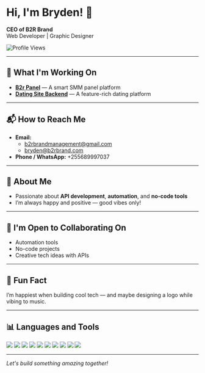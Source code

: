 # Hi, I'm Bryden! 👋

**CEO of B2R Brand**  
Web Developer | Graphic Designer  

![Profile Views](https://komarev.com/ghpvc/?username=your-username&color=blue)

---

## 🚀 What I'm Working On
- **[B2r Panel](https://www.b2rbrand.com)** — A smart SMM panel platform  
- **[Dating Site Backend](https://www.b2rbrand.site)** — A feature-rich dating platform

---

## 📬 How to Reach Me
- **Email:**  
  - b2rbrandmanagement@gmail.com  
  - bryden@b2rbrand.com  
- **Phone / WhatsApp:** +255689997037

---

## 🧠 About Me
- Passionate about **API development**, **automation**, and **no-code tools**  
- I’m always happy and positive — good vibes only!

---

## 🤝 I'm Open to Collaborating On
- Automation tools  
- No-code projects  
- Creative tech ideas with APIs

---

## 🌱 Fun Fact
I’m happiest when building cool tech — and maybe designing a logo while vibing to music.

---

## 📊 Languages and Tools

<p align="left">
  <img src="https://img.shields.io/badge/HTML5-E34F26?style=for-the-badge&logo=html5&logoColor=white"/>
  <img src="https://img.shields.io/badge/CSS3-1572B6?style=for-the-badge&logo=css3&logoColor=white"/>
  <img src="https://img.shields.io/badge/JavaScript-F7DF1E?style=for-the-badge&logo=javascript&logoColor=black"/>
  <img src="https://img.shields.io/badge/PHP-777BB4?style=for-the-badge&logo=php&logoColor=white"/>
  <img src="https://img.shields.io/badge/MySQL-4479A1?style=for-the-badge&logo=mysql&logoColor=white"/>
  <img src="https://img.shields.io/badge/WordPress-21759B?style=for-the-badge&logo=wordpress&logoColor=white"/>
  <img src="https://img.shields.io/badge/Adobe%20Photoshop-31A8FF?style=for-the-badge&logo=adobephotoshop&logoColor=white"/>
  <img src="https://img.shields.io/badge/Figma-F24E1E?style=for-the-badge&logo=figma&logoColor=white"/>
  <img src="https://img.shields.io/badge/Node.js-339933?style=for-the-badge&logo=nodedotjs&logoColor=white"/>
  <img src="https://img.shields.io/badge/Render-46E3B7?style=for-the-badge&logo=render&logoColor=white"/>
</p>

---

*Let's build something amazing together!*

<!--
**Kingbryden/Kingbryden** is a ✨ _special_ ✨ repository because its `README.md` (this file) appears on your GitHub profile.

Here are some ideas to get you started:

- 🔭 I’m currently working on ...
- 🌱 I’m currently learning ...
- 👯 I’m looking to collaborate on ...
- 🤔 I’m looking for help with ...
- 💬 Ask me about ...
- 📫 How to reach me: ...
- 😄 Pronouns: ...
- ⚡ Fun fact: ...
-->
